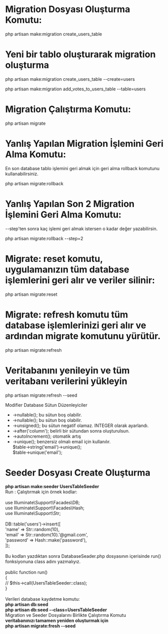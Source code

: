 <h1> Migration Dosyası Oluşturma Komutu:  </h1>

php artisan make:migration create_users_table

<h1>Yeni bir tablo oluşturarak migration oluşturma</h1>
php artisan make:migration create_users_table --create=users

php artisan make:migration add_votes_to_users_table --table=users

<h1> Migration Çalıştırma Komutu:  </h1>
php artisan migrate

<h1> Yanlış Yapılan Migration İşlemini Geri Alma Komutu:  </h1>
<p> En son database tablo işlemini geri almak için geri alma rollback komutunu kullanabilirsiniz. </p>
php artisan migrate:rollback

<h1> Yanlış Yapılan Son 2 Migration İşlemini Geri Alma Komutu:  </h1>
<p> --step'ten sonra kaç işlemi geri almak istersen o kadar değer yazabilirsin. </p>
php artisan migrate:rollback --step=2 

<h1>Migrate: reset komutu, uygulamanızın tüm database işlemlerini geri alır ve veriler silinir:</h1>
php artisan migrate:reset

<h1>Migrate: refresh komutu tüm database işlemlerinizi geri alır ve ardından migrate komutunu yürütür.</h1>
php artisan migrate:refresh

<h1>Veritabanını yenileyin ve tüm veritabanı verilerini yükleyin</h1>
php artisan migrate:refresh --seed

<h>Modifier Database Sütun Düzenleyiciler </h1>

<ul>
  <li>->nullable();  bu sütun boş olabilir.</li>
  <li>->nullable();  bu sütun boş olabilir.</li>
  <li>->unsigned(); bu sütun negatif olamaz. INTEGER olarak ayarlandı.</li>
  <li>->after('column'); belirli bir sütundan sonra oluşturulsun.</li>
  <li>->autoIncrement(); otomatik artış</li>
  <li>->unique(); benzersiz olmalı email için kullanılır.</li>
  <dt>$table->string('email')->unique();</dt>
  <dt>$table->unique('email');</dt>
</ul>
<h1>Seeder Dosyası Create Oluşturma</h1>
<b>php artisan make:seeder UsersTableSeeder</b>

<dt>Run : Çalıştırmak için örnek kodlar:</dt>
<br>

<dt> use Illuminate\Support\Facades\DB;</dt>
<dt> use Illuminate\Support\Facades\Hash;</dt>
<dt> use Illuminate\Support\Str;</dt>
<br>
 <dt>DB::table('users')->insert([</dt>
            <dt>'name' => Str::random(10),</dt>
            <dt>'email' => Str::random(10).'@gmail.com',</dt>
            <dt>'password' => Hash::make('password'),</dt>
        <dt>]);</dt>
        <br>
<dt>Bu kodları yazdıktan sonra DatabaseSeader.php dosyasının içerisinde run() fonksiyonuna class adını yazmalıyız.</dt> 
        <br>
 <dt>public function run()</dt>
    <dt>{</dt>
       <dt> // $this->call(UsersTableSeeder::class);</dt>
   <dt> }</dt><br>
   Verileri database kaydetme komutu: <br>    
   <b>php artisan db:seed</b><br>
   <b> php artisan db:seed --class=UsersTableSeeder</b><br>
<dt> Migration ve Seeder Dosyalarını Birlikte Çalıştırma Komutu</dt>
<b>veritabanınızı tamamen yeniden oluşturmak için</b><br>
<b>php artisan migrate:fresh --seed</b>
